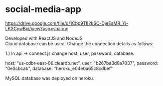 ﻿# social-media-app

https://drive.google.com/file/d/1Cbp9TII2kSO-DjeEaMR_Yi-LKXCywBxi/view?usp=sharing
 
Developed with ReactJS and NodeJS  
Cloud database can be used.
Change the connection details as follows:

1.) In api -> connect.js change host, user, password, database.

host: "us-cdbr-east-06.cleardb.net",
user: "b267ba3d8a7037",
password: "0e3cbcab",
database: "heroku_e04e0a65c8cdbef"

MySQL database was deployed on heroku.
